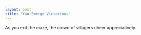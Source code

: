 ```yaml
---
layout: post
title: "You Emerge Victorious"
---
```


As you exit the maze, the crowd of villagers cheer appreciatively.